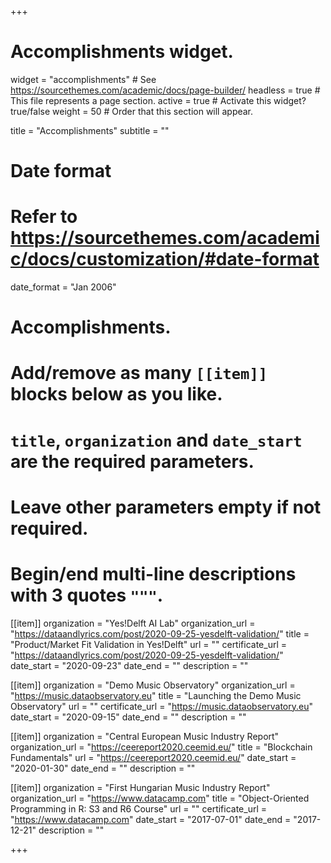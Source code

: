 +++
# Accomplishments widget.
widget = "accomplishments"  # See https://sourcethemes.com/academic/docs/page-builder/
headless = true  # This file represents a page section.
active = true  # Activate this widget? true/false
weight = 50  # Order that this section will appear.

title = "Accomplish&shy;ments"
subtitle = ""

# Date format
#   Refer to https://sourcethemes.com/academic/docs/customization/#date-format
date_format = "Jan 2006"

# Accomplishments.
#   Add/remove as many `[[item]]` blocks below as you like.
#   `title`, `organization` and `date_start` are the required parameters.
#   Leave other parameters empty if not required.
#   Begin/end multi-line descriptions with 3 quotes `"""`.

[[item]]
  organization = "Yes!Delft AI Lab"
  organization_url = "https://dataandlyrics.com/post/2020-09-25-yesdelft-validation/"
  title = "Product/Market Fit Validation in Yes!Delft"
  url = ""
  certificate_url = "https://dataandlyrics.com/post/2020-09-25-yesdelft-validation/"
  date_start = "2020-09-23"
  date_end = ""
  description = ""
  
[[item]]
  organization = "Demo Music Observatory"
  organization_url = "https://music.dataobservatory.eu"
  title = "Launching the Demo Music Observatory"
  url = ""
  certificate_url = "https://music.dataobservatory.eu"
  date_start = "2020-09-15"
  date_end = ""
  description = ""
  


[[item]]
  organization = "Central European Music Industry Report"
  organization_url = "https://ceereport2020.ceemid.eu/"
  title = "Blockchain Fundamentals"
  url = "https://ceereport2020.ceemid.eu/"
  date_start = "2020-01-30"
  date_end = ""
  description = ""
  
[[item]]
  organization = "First Hungarian Music Industry Report"
  organization_url = "https://www.datacamp.com"
  title = "Object-Oriented Programming in R: S3 and R6 Course"
  url = ""
  certificate_url = "https://www.datacamp.com"
  date_start = "2017-07-01"
  date_end = "2017-12-21"
  description = ""

+++

